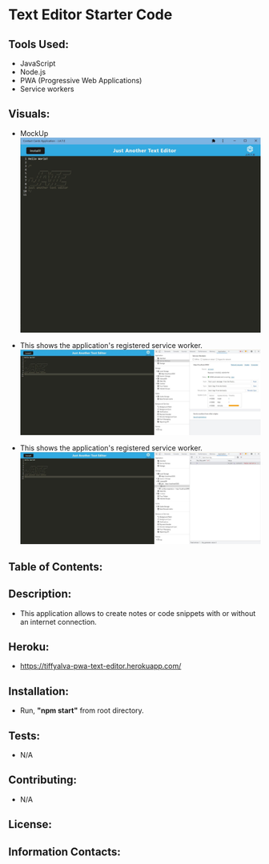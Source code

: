 # Text Editor Starter Code

## Tools Used:
- JavaScript
- Node.js
- PWA (Progressive Web Applications)
- Service workers

## Visuals:

- MockUp
![](./client/src/images/MockUp1.jpg)

- This shows the application's registered service worker.
![](./client/src/images/server-workers2.jpg)

- This shows the application's registered service worker.
![](./client/src/images/IndexedDB3.jpg)

## Table of Contents:


## Description:
- This application allows to create notes or code snippets with or without an internet connection.

## Heroku:
- https://tiffyalva-pwa-text-editor.herokuapp.com/

## Installation:
- Run, <b>"npm start"</b> from root directory.

## Tests:
- N/A

## Contributing: 
- N/A

## License:

## Information Contacts: